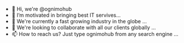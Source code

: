 - 👋 Hi, we're @ognimohub
- 👀 I’m motivated in bringing best IT servives...
- 🌱 We're currently a fast growing industry in the globe ...
- 💞️ We're looking to collaborate with all our clients globally ...
- 📫 How to reach us? Just type ognimohub from any search engine ...

<!---
ognimo-hub/ognimo-hub is a ✨ special ✨ repository because its `README.md` (this file) appears on your GitHub profile.
You can click the Preview link to take a look at your changes.
--->
